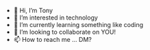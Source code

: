 - 👋 Hi, I’m Tony
- 👀 I’m interested in technology
- 🌱 I’m currently learning something like coding
- 💞️ I’m looking to collaborate on YOU!
- 📫 How to reach me ... DM?

<!---
matzetheking/matzetheking is a ✨ special ✨ repository because its `README.md` (this file) appears on your GitHub profile.
You can click the Preview link to take a look at your changes.
--->
